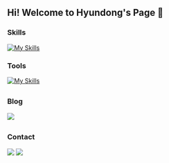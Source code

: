 ## Hi! Welcome to Hyundong's Page 👋

### Skills
[![My Skills](https://skillicons.dev/icons?i=c,py,html,css,java,linux,spring,mysql)](https://skillicons.dev)

### Tools
[![My Skills](https://skillicons.dev/icons?i=vscode,idea,vim,neovim)](https://skillicons.dev)

<h2></h2>

### Blog
<a href="https://hyundong-l.github.io/"><img src="https://img.shields.io/badge/Github Blog-181717?style=for-the-badge&logo=github&logoColor=white&link==https://hyundong-l.github.io/"></a>

<h2></h2>

### Contact
<a href="mailto:lhd04ss@naver.com"><img src="https://img.shields.io/badge/naver-03C75A?style=for-the-badge&logo=naver&logoColor=white&link==mailto:lhd04ssl@naver.com"></a>
<a href="mailto:hyundongl@icloud.com"><img src="https://img.shields.io/badge/icloud-3693F3?style=for-the-badge&logo=icloud&logoColor=white&link==mailto:hyundongl@icloud.com"></a>
